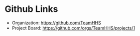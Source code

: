 # Github Links

* Organization: https://github.com/TeamHHS
* Project Board: https://github.com/orgs/TeamHHS/projects/1